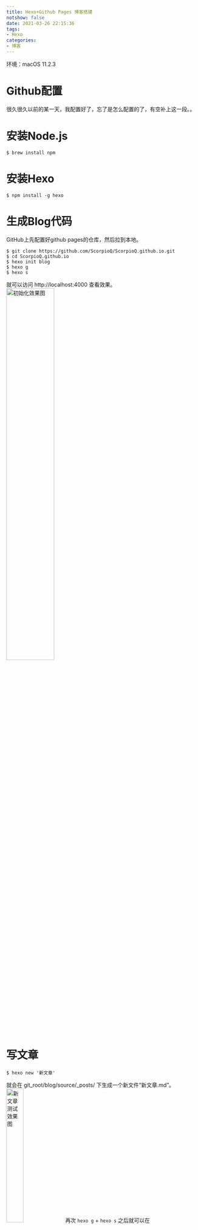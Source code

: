 ```yaml
---
title: Hexo+Github Pages 博客搭建
notshow: false
date: 2021-03-26 22:15:36
tags: 
- Hexo
categories: 
- 博客
---
```


环境：macOS 11.2.3


# Github配置
很久很久以前的某一天，我配置好了，忘了是怎么配置的了，有空补上这一段。。


# 安装Node.js
```
$ brew install npm
```


# 安装Hexo
```
$ npm install -g hexo
```


# 生成Blog代码
GitHub上先配置好github pages的仓库，然后拉到本地。
```
$ git clone https://github.com/ScorpioQ/ScorpioQ.github.io.git
$ cd ScorpioQ.github.io
$ hexo init blog
$ hexo g
$ hexo s
```
就可以访问 http://localhost:4000 查看效果。
<br/>
<img src="test_init.png" alt="初始化效果图" width="50%" height="50%" stype="vertical-align:middle">
<br/>


# 写文章
```
$ hexo new '新文章'
```
就会在 git_root/blog/source/_posts/ 下生成一个新文件“新文章.md”。
<br/>
<img src="test_article_md.png" alt="新文章测试效果图" width="30%" height="30%" stype="vertical-align:middle">
再次 `hexo g` + `hexo s` 之后就可以在 http://localhost:4000 看到效果。
<br/>
<img src="test_article.png" alt="新文章测试效果图" width="50%" height="50%" stype="vertical-align:middle">
<br/>


# 更换主题
```
// 在blog目录下拉取
$ git clone https://github.com/iissnan/hexo-theme-next themes/next
```
打开blog配置文件_config.yml，找到theme选项。
```
## Themes: https://hexo.io/themes/
theme: next
```
再次 `hexo g` + `hexo s` 之后就可以在 http://localhost:4000 看到效果。如果遇到这种错误：
<br/>
<img src="test_theme_err.png" alt="主题安装错误示意图" width="70%" height="70%" stype="vertical-align:middle">
需要额外安装一个插件：
```
$ npm i hexo-renderer-swig
```


# 部署到Github Pages
打开blog配置文件_config.yml，找到deploy选项。
```
# Deployment
## Docs: https://hexo.io/docs/one-command-deployment
deploy:
  type: git
  repo:
    github: https://github.com/ScorpioQ/ScorpioQ.github.io.git
  branch: master
```
本地修改了Blog内容之后，一行命令即可更新到线上。
`$ hexo g -d`


# 添加评论功能
打开主题配置文件_config.yml，找到valine选项。
```
# Valine.
# You can get your appid and appkey from https://leancloud.cn
# more info please open https://valine.js.org
valine:
  enable: true
  appid: # your leancloud application appid
  appkey: # your leancloud application appkey
```
在这个地方 https://leancloud.cn 注册账号，然后创建一个应用，在“设置 > 应用Keys”里可以找到appid和appkey。Hexo还支持多种其他评论系统，有空再探索探索～
<br/>
<img src="test_comment.png" alt="评论效果图" width="50%" height="50%" stype="vertical-align:middle">
<br/>


# 添加打分功能
打开主题配置文件_config.yml，找到rating选项。
```
# Star rating support to each article.
# To get your ID visit https://widgetpack.com
rating:
  enable: true
  id:     #<app_id>
  color:  fc6423
```
在这个地方 https://widgetpack.com 注册账号，之后在页面上方就可以看到ID，“侧边栏 > Rating”可以查看评分相关记录。
<br/>
<img src="test_rating.png" alt="打分效果图" width="50%" height="50%" stype="vertical-align:middle">
<br/>


# 添加字数统计和阅读时长
`$ npm i --save hexo-wordcount`
打开主题配置文件_config.yml，找到post_wordcount选项。
```
# Post wordcount display settings
# Dependencies: https://github.com/willin/hexo-wordcount
post_wordcount:
  item_text: true
  wordcount: true
  min2read: true
  totalcount: true
  separated_meta: true
```

# 配置404页面
在theme/next/source下创建404.html，在本地没法测试这个页面，更新到GitHub之后，输入一个不存在的path就可以测试了，https://scorpioq.site/test_404
```
---
title: 404
date: 2021-03-26 22:45:14

type: "404"
layout: "404"
comments: false
---

<!DOCTYPE HTML>
<html>
<head>
  <meta http-equiv="content-type" content="text/html;charset=utf-8;"/>
  <meta http-equiv="X-UA-Compatible" content="IE=edge,chrome=1" />
  <meta name="robots" content="all" />
  <meta name="robots" content="index,follow"/>
</head>
<body>
  <script type="text/javascript" src="//qzonestyle.gtimg.cn/qzone/hybrid/app/404/search_children.js" charset="utf-8" homePageUrl="https://scorpioq.site" homePageName="返回<游戏程序猿的生活>"></script>
</body>
</html>
```


# README.md，CNAME文件被覆盖问题
hexo默认部署之后在根目录是没有这俩文件的，如果手动加上，再次`hexo deploy`之后，会发现文件又没了
解决方法：将这俩文件放在hexo项目的source/下面，`hexo g`之后，生成文件的根目录就有了


# Next主题
https://theme-next.iissnan.com/
这个主题可配置的元素特别多，可以慢慢研究研究